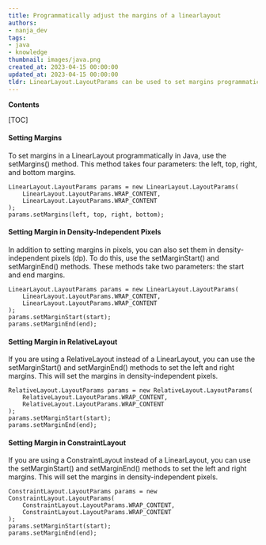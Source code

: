 ```yaml
---
title: Programmatically adjust the margins of a linearlayout
authors:
- nanja_dev
tags:
- java
- knowledge
thumbnail: images/java.png
created_at: 2023-04-15 00:00:00
updated_at: 2023-04-15 00:00:00
tldr: LinearLayout.LayoutParams can be used to set margins programmatically in a LinearLayout.
---
```


**Contents**

[TOC]

#### Setting Margins

To set margins in a LinearLayout programmatically in Java, use the setMargins() method. This method takes four parameters: the left, top, right, and bottom margins.

```
LinearLayout.LayoutParams params = new LinearLayout.LayoutParams(
    LinearLayout.LayoutParams.WRAP_CONTENT,
    LinearLayout.LayoutParams.WRAP_CONTENT
);
params.setMargins(left, top, right, bottom);
```

#### Setting Margin in Density-Independent Pixels

In addition to setting margins in pixels, you can also set them in density-independent pixels (dp). To do this, use the setMarginStart() and setMarginEnd() methods. These methods take two parameters: the start and end margins.

```
LinearLayout.LayoutParams params = new LinearLayout.LayoutParams(
    LinearLayout.LayoutParams.WRAP_CONTENT,
    LinearLayout.LayoutParams.WRAP_CONTENT
);
params.setMarginStart(start);
params.setMarginEnd(end);
```

#### Setting Margin in RelativeLayout

If you are using a RelativeLayout instead of a LinearLayout, you can use the setMarginStart() and setMarginEnd() methods to set the left and right margins. This will set the margins in density-independent pixels.

```
RelativeLayout.LayoutParams params = new RelativeLayout.LayoutParams(
    RelativeLayout.LayoutParams.WRAP_CONTENT,
    RelativeLayout.LayoutParams.WRAP_CONTENT
);
params.setMarginStart(start);
params.setMarginEnd(end);
```

#### Setting Margin in ConstraintLayout

If you are using a ConstraintLayout instead of a LinearLayout, you can use the setMarginStart() and setMarginEnd() methods to set the left and right margins. This will set the margins in density-independent pixels.

```
ConstraintLayout.LayoutParams params = new ConstraintLayout.LayoutParams(
    ConstraintLayout.LayoutParams.WRAP_CONTENT,
    ConstraintLayout.LayoutParams.WRAP_CONTENT
);
params.setMarginStart(start);
params.setMarginEnd(end);
```
